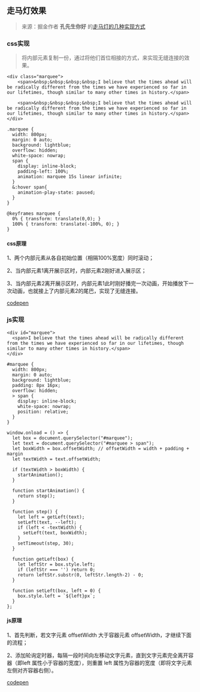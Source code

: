 ## 走马灯效果

> 来源：掘金作者 **孔先生你好** 的[走马灯的几种实现方式](https://juejin.cn/post/6898638730760978445)

### css实现

> 将内部元素复制一份，通过将他们首位相接的方式，来实现无缝连接的效果。

```
<div class="marquee">
    <span>&nbsp;&nbsp;&nbsp;&nbsp;I believe that the times ahead will be radically different from the times we have experienced so far in our lifetimes, though similar to many other times in history.</span>
  
    <span>&nbsp;&nbsp;&nbsp;&nbsp;I believe that the times ahead will be radically different from the times we have experienced so far in our lifetimes, though similar to many other times in history.</span>
</div>
```

```
.marquee {
  width: 800px;
  margin: 0 auto;
  background: lightblue;
  overflow: hidden;
  white-space: nowrap;
  span {
    display: inline-block;
    padding-left: 100%;
    animation: marquee 15s linear infinite;
  }
  &:hover span{
    animation-play-state: paused;
  }
}

@keyframes marquee {
  0% { transform: translate(0,0); }
  100% { transform: translate(-100%, 0); }
}
```

#### css原理

1、两个内部元素从各自初始位置（相隔100%宽度）同时滚动；

2、当内部元素1离开展示区时，内部元素2刚好进入展示区；

3、当内部元素2离开展示区时，内部元素1此时刚好播完一次动画，开始播放下一次动画，也就接上了内部元素2的尾巴，实现了无缝连接。

[codepen](https://codepen.io/RealAaron/pen/zYByExx)


### js实现

```
<div id="marquee">
  <span>I believe that the times ahead will be radically different from the times we have experienced so far in our lifetimes, though similar to many other times in history.</span>
</div>
```

```
#marquee {
  width: 800px;
  margin: 0 auto;
  background: lightblue;
  padding: 8px 16px;
  overflow: hidden;
  > span {
    display: inline-block;
    white-space: nowrap;
    position: relative;
  }
}
```

```
window.onload = () => {
  let box = document.querySelector("#marquee");
  let text = document.querySelector("#marquee > span");
  let boxWidth = box.offsetWidth; // offsetWidth = width + padding + margin
  let textWidth = text.offsetWidth;

  if (textWidth > boxWidth) {
    startAnimation();
  }

  function startAnimation() {
    return step();
  }

  function step() {
    let left = getLeft(text);
    setLeft(text, --left);
    if (left < -textWidth) {
      setLeft(text, boxWidth);
    }
    setTimeout(step, 30);
  }
  
  function getLeft(box) {
    let leftStr = box.style.left;
    if (leftStr === '') return 0;
    return leftStr.substr(0, leftStr.length-2) - 0;
  }
  
  function setLeft(box, left = 0) {
    box.style.left = `${left}px`;
  }
};
```

#### js原理

1、首先判断，若文字元素 offsetWidth 大于容器元素 offsetWidth，才继续下面的流程；

2、添加轮询定时器，每隔一段时间向左移动文字元素，直到文字元素完全离开容器（即left 属性小于容器的宽度），则重置 left 属性为容器的宽度（即将文字元素左侧对齐容器右侧）。

[codepen](https://codepen.io/RealAaron/pen/PozMGEy)

